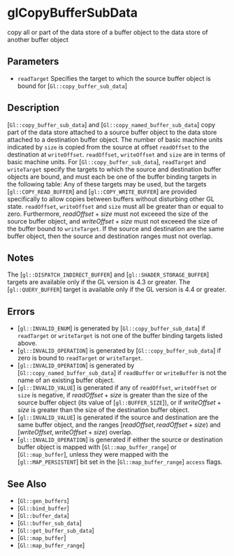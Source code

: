 # glCopyBufferSubData
copy all or part of the data store of a buffer object to the data
  store of another buffer object

## Parameters
- `readTarget`
  Specifies the target to which the source buffer object is bound for
  [`Gl::copy_buffer_sub_data`]

## Description
[`Gl::copy_buffer_sub_data`] and [`Gl::copy_named_buffer_sub_data`]
  copy part of the data store attached to a source buffer object to the
  data store attached to a destination buffer object. The number of
  basic machine units indicated by `size` is copied from the source at
  offset `readOffset` to the destination at `writeOffset`. `readOffset`,
  `writeOffset` and `size` are in terms of basic machine units.
For [`Gl::copy_buffer_sub_data`], `readTarget` and `writeTarget`
  specify the targets to which the source and destination buffer objects
  are bound, and must each be one of the buffer binding targets in the
  following table:
Any of these targets may be used, but the targets
  [`gl::COPY_READ_BUFFER`] and [`gl::COPY_WRITE_BUFFER`] are provided
  specifically to allow copies between buffers without disturbing other
  GL state.
`readOffset`, `writeOffset` and `size` must all be greater than or
  equal to zero. Furthermore, $readOffset+size$ must not exceeed the
  size of the source buffer object, and $writeOffset+size$ must not
  exceeed the size of the buffer bound to `writeTarget`. If the source
  and destination are the same buffer object, then the source and
  destination ranges must not overlap.

## Notes
The [`gl::DISPATCH_INDIRECT_BUFFER`] and [`gl::SHADER_STORAGE_BUFFER`]
  targets are available only if the GL version is 4.3 or greater.
The [`gl::QUERY_BUFFER`] target is available only if the GL version is
  4.4 or greater.

## Errors
- [`gl::INVALID_ENUM`] is generated by [`Gl::copy_buffer_sub_data`] if
  `readTarget` or `writeTarget` is not one of the buffer binding targets
  listed above.
- [`gl::INVALID_OPERATION`] is generated by [`Gl::copy_buffer_sub_data`]
  if zero is bound to `readTarget` or `writeTarget`.
- [`gl::INVALID_OPERATION`] is generated by
  [`Gl::copy_named_buffer_sub_data`] if `readBuffer` or `writeBuffer` is
  not the name of an existing buffer object.
- [`gl::INVALID_VALUE`] is generated if any of `readOffset`,
  `writeOffset` or `size` is negative, if $readOffset + size$ is greater
  than the size of the source buffer object (its value of
  [`gl::BUFFER_SIZE`]), or if $writeOffset + size$ is greater than the
  size of the destination buffer object.
- [`gl::INVALID_VALUE`] is generated if the source and destination are
  the same buffer object, and the ranges $[readOffset,readOffset+size)$
  and $[writeOffset,writeOffset+size)$ overlap.
- [`gl::INVALID_OPERATION`] is generated if either the source or
  destination buffer object is mapped with [`Gl::map_buffer_range`] or
  [`Gl::map_buffer`], unless they were mapped with the
  [`gl::MAP_PERSISTENT`] bit set in the [`Gl::map_buffer_range`]
  `access` flags.

## See Also
- [`Gl::gen_buffers`]
- [`Gl::bind_buffer`]
- [`Gl::buffer_data`]
- [`Gl::buffer_sub_data`]
- [`Gl::get_buffer_sub_data`]
- [`Gl::map_buffer`]
- [`Gl::map_buffer_range`]
